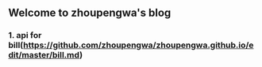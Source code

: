 
## Welcome to zhoupengwa's blog

### 1. api for bill(https://github.com/zhoupengwa/zhoupengwa.github.io/edit/master/bill.md)

